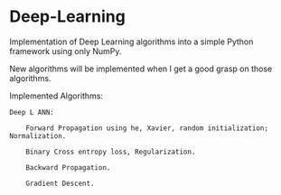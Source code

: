 # Deep-Learning

Implementation of Deep Learning algorithms into a simple Python framework using only NumPy.

New algorithms will be implemented when I get a good grasp on those algorithms.

Implemented Algorithms:

    Deep L ANN:

        Forward Propagation using he, Xavier, random initialization; Normalization.

        Binary Cross entropy loss, Regularization.

        Backward Propagation.

        Gradient Descent.
